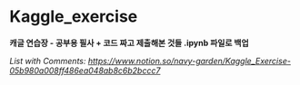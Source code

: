 # Kaggle_exercise
**캐글 연습장 - 공부용 필사 + 코드 짜고 제출해본 것들 .ipynb 파일로 백업**  

*List with Comments: https://www.notion.so/navy-garden/Kaggle_Exercise-05b980a008ff486ea048ab8c6b2bccc7*
